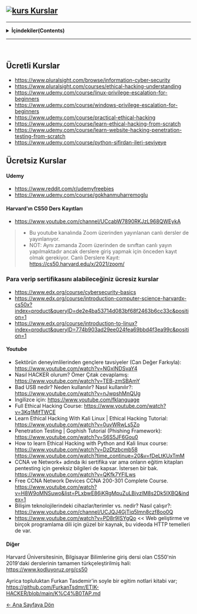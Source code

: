 ## [<img src="https://i.ibb.co/ns7dwrs/kurs.png" alt="kurs" border="0"> Kurslar]()
---
<details> 
  <summary><strong>İçindekiler(Contents)</summary></strong>
  <p>
   
1) [Ücretli Kurslar](#ucretli)
2) [Ücretsiz Kurslar](#ucretsiz)
3) [Harvard'ın CS50 Ders Kayıtlar](#harvard)
4) [Para verip sertifikasını alabileceğiniz ücresiz kurslar](#sertifikali)
5) [Youtube](#youtube)
6) [Diğer](#diger)
  </p>
</details>

---
<p>&nbsp;</p>

## Ücretli Kurslar <a name="ucretli"></a>

- https://www.pluralsight.com/browse/information-cyber-security 
- https://www.pluralsight.com/courses/ethical-hacking-understanding 
- https://www.udemy.com/course/linux-privilege-escalation-for-beginners 
- https://www.udemy.com/course/windows-privilege-escalation-for-beginners 
- https://www.udemy.com/course/practical-ethical-hacking 
- https://www.udemy.com/course/learn-ethical-hacking-from-scratch 
- https://www.udemy.com/course/learn-website-hacking-penetration-testing-from-scratch
- https://www.udemy.com/course/python-sifirdan-ileri-seviyeye

## Ücretsiz Kurslar <a name="ucretsiz"></a>
#### Udemy 
- https://www.reddit.com/r/udemyfreebies  
- https://www.udemy.com/course/gokhanmuharremoglu  
 
#### Harvard'ın CS50 Ders Kayıtları <a name="harvard"></a>
- https://www.youtube.com/channel/UCcabW7890RKJzL968QWEykA
> - Bu youtube kanalında Zoom üzerinden yayınlanan canlı dersler de yayınlanıyor.
> - NOT: Aynı zamanda Zoom üzerinden de sınıftan canlı yayın yapılmaktadır ancak derslere giriş yapmak için önceden kayıt olmak gerekiyor.
Canlı Derslere Kayıt: https://cs50.harvard.edu/x/2021/zoom/
 
### Para verip sertifikasını alabileceğiniz ücresiz kurslar <a name="sertifikali"></a>
- https://www.edx.org/course/cybersecurity-basics  
- https://www.edx.org/course/introduction-computer-science-harvardx-cs50x?index=product&queryID=de2e4ba53714d083bf68f2463b6cc33c&position=1  
- https://www.edx.org/course/introduction-to-linux?index=product&queryID=774b903ad29ee024fea69bbd4f3ea99c&position=1  

#### Youtube <a name="youtube"></a>
- Sektörün deneyimlilerinden gençlere tavsiyeler (Can Değer Farkıyla): https://www.youtube.com/watch?v=NGxlNDSvaY4  
- Nasıl HACKER olurum? Ömer Çıtak cevaplamış: https://www.youtube.com/watch?v=TEB-zmSBAmY  
- Bad USB nedir? Neden kullanılır? Nasıl kullanılır?: https://www.youtube.com/watch?v=nJwpshMnQUg  
- İngilizce için: https://www.youtube.com/fklanguage  
- Full Ethical Hacking Course: https://www.youtube.com/watch?v=3Kq1MIfTWCE  
- Learn Ethical Hacking With Kali Linux | Ethical Hacking Tutorial: https://www.youtube.com/watch?v=0uvWRwLs5Zo  
- Penetration Testing | Gophish Tutorial (Phishing Framework): https://www.youtube.com/watch?v=S6S5JF6Gou0  
- How to learn Ethical Hacking with Python and Kali linux course: https://www.youtube.com/watch?v=DzDtzbcmb58  
https://www.youtube.com/watch?time_continue=20&v=fDeLtKUxTmM  
- CCNA ve Network+ adında iki sertifika var ama onların eğitim kitapları pentesting için gereksiz bilgileri de kapsar. İstersen bir bak.  
https://www.youtube.com/watch?v=QKfk7YFILws  
- Free CCNA Network Devices CCNA 200-301 Complete Course.  
https://www.youtube.com/watch?v=H8W9oMNSuwo&list=PLxbwE86jKRgMpuZuLBivzlM8s2Dk5lXBQ&index=1  
- Bilişim teknolojilerindeki cihazlar/terimler vs. nedir? Nasıl çalışır?: https://www.youtube.com/channel/UCJQJ4GjTiq5lmn8czf8oo0Q   
- https://www.youtube.com/watch?v=PD8r9ISYgQo << Web geliştirme ve birçok programlama dili için güzel bir kaynak, bu videoda HTTP temelleri de var.  

#### Diğer <a name="diger"></a>
Harvard Üniversitesinin, Bilgisayar Bilimlerine giriş dersi olan CS50'nin 2019'daki derslerinin tamamen türkçeleştirilmiş hali: https://www.kodluyoruz.org/cs50  

Ayrica topluluktan Furkan Tasdemir'in soyle bir egitim notlari kitabi var; https://github.com/FurkanTsdmr/ETIK-HACKER/blob/main/K%C4%B0TAP.md  

[← Ana Sayfaya Dön](https://github.com/LuNiZz/siber-guvenlik-sss)
